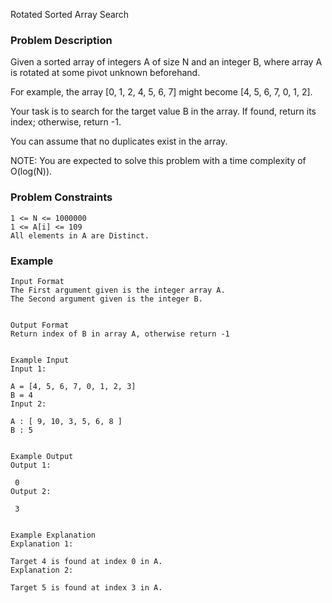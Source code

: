Rotated Sorted Array Search

### Problem Description

Given a sorted array of integers A of size N and an integer B,
where array A is rotated at some pivot unknown beforehand.

For example, the array [0, 1, 2, 4, 5, 6, 7] might become [4, 5, 6, 7, 0, 1, 2].

Your task is to search for the target value B in the array. If found, return its index; otherwise, return -1.

You can assume that no duplicates exist in the array.

NOTE: You are expected to solve this problem with a time complexity of O(log(N)).

### Problem Constraints

```
1 <= N <= 1000000
1 <= A[i] <= 109
All elements in A are Distinct.
```

### Example

```
Input Format
The First argument given is the integer array A.
The Second argument given is the integer B.


Output Format
Return index of B in array A, otherwise return -1


Example Input
Input 1:

A = [4, 5, 6, 7, 0, 1, 2, 3]
B = 4
Input 2:

A : [ 9, 10, 3, 5, 6, 8 ]
B : 5


Example Output
Output 1:

 0
Output 2:

 3


Example Explanation
Explanation 1:

Target 4 is found at index 0 in A.
Explanation 2:

Target 5 is found at index 3 in A.

```
